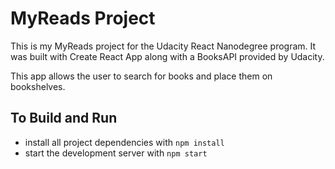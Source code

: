 # MyReads Project

This is my MyReads project for the Udacity React Nanodegree program. It was built with Create React App along with a BooksAPI provided by Udacity.

This app allows the user to search for books and place them on bookshelves.

## To Build and Run

* install all project dependencies with `npm install`
* start the development server with `npm start`
